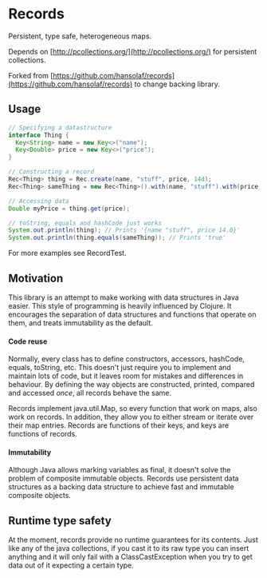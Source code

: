 # Records

Persistent, type safe, heterogeneous maps.

Depends on [http://pcollections.org/](http://pcollections.org/) for persistent collections.

Forked from [https://github.com/hansolaf/records](https://github.com/hansolaf/records) to change backing library.

## Usage

```java
// Specifying a datastructure
interface Thing {
  Key<String> name = new Key<>("name");
  Key<Double> price = new Key<>("price");
}

// Constructing a record
Rec<Thing> thing = Rec.create(name, "stuff", price, 14d);
Rec<Thing> sameThing = new Rec<Thing>().with(name, "stuff").with(price, 14d);

// Accessing data
Double myPrice = thing.get(price);

// toString, equals and hashCode just works
System.out.println(thing); // Prints '{name "stuff", price 14.0}'
System.out.println(thing.equals(sameThing)); // Prints 'true'
```

For more examples see RecordTest.

## Motivation

This library is an attempt to make working with data structures in Java easier. This style of programming is heavily influenced by Clojure. It encourages the separation of data structures and functions that operate on them, and treats immutability as the default.

#### Code reuse
Normally, every class has to define constructors, accessors, hashCode, equals, toString, etc. This doesn't just require you to implement and maintain lots of code, but it leaves room for mistakes and differences in behaviour. By defining the way objects are constructed, printed, compared and accessed *once*, all records behave the same.

Records implement java.util.Map, so every function that work on maps, also work on records. In addition, they allow you to either stream or iterate over their map entries. Records are functions of their keys, and keys are functions of records.

#### Immutability
Although Java allows marking variables as final, it doesn't solve the problem of composite immutable objects. Records use persistent data structures as a backing data structure to achieve fast and immutable composite objects.

## Runtime type safety
At the moment, records provide no runtime guarantees for its contents. Just like any of the java collections, if you cast it to its raw type you can insert anything and it will only fail with a ClassCastException when you try to get data out of it expecting a certain type. 
